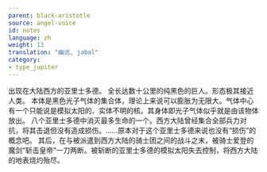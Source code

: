 ```yaml
---
parent: black-aristotle
source: angel-voice
id: notes
language: zh
weight: 13
translation: "幽远, jabal"
category:
- type_jupiter
---
```


出现在大陆西方的亚里士多德。
全长达数十公里的纯黑色的巨人。形态极其接近人类。
本体是黑色光子气体的集合体，理论上来说可以膨胀为无限大。气体中心有一个只能说是模拟太阳的、实体不明的核。其身体即光子气体似乎就是由该物体放出。
八个亚里士多德中消灭最多生命的一个。西方大陆曾经集合全部兵力对抗，将其击退但没有造成损伤。……原本对于这个亚里士多德来说也没有“损伤”的概念吧。
其后，在与被派遣到西方大陆的骑士团之间的战斗之末，被骑士爱登的魔剑“斩击皇帝”一刀两断。被斩断的亚里士多德的模拟太阳失去控制，将西方大陆的地表烧灼殆尽。
